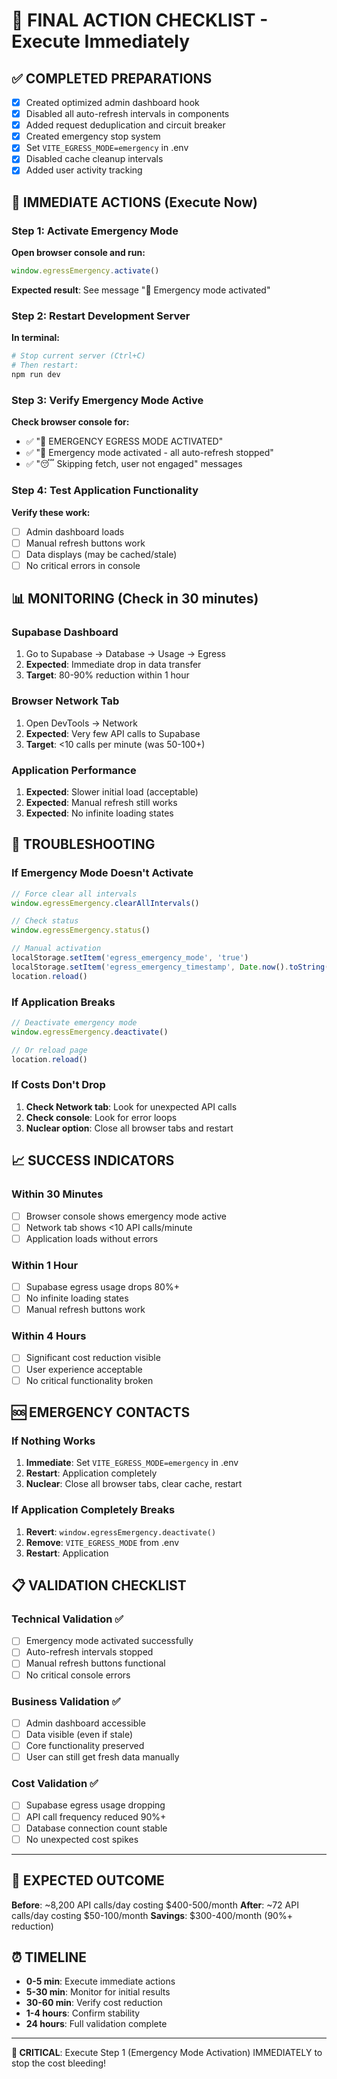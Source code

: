 # 🚨 FINAL ACTION CHECKLIST - Execute Immediately

## ✅ COMPLETED PREPARATIONS
- [x] Created optimized admin dashboard hook
- [x] Disabled all auto-refresh intervals in components
- [x] Added request deduplication and circuit breaker
- [x] Created emergency stop system
- [x] Set `VITE_EGRESS_MODE=emergency` in .env
- [x] Disabled cache cleanup intervals
- [x] Added user activity tracking

## 🚀 IMMEDIATE ACTIONS (Execute Now)

### Step 1: Activate Emergency Mode
**Open browser console and run:**
```javascript
window.egressEmergency.activate()
```
**Expected result**: See message "🚨 Emergency mode activated"

### Step 2: Restart Development Server
**In terminal:**
```bash
# Stop current server (Ctrl+C)
# Then restart:
npm run dev
```

### Step 3: Verify Emergency Mode Active
**Check browser console for:**
- ✅ "🚨 EMERGENCY EGRESS MODE ACTIVATED"
- ✅ "🛑 Emergency mode activated - all auto-refresh stopped"
- ✅ "😴 Skipping fetch, user not engaged" messages

### Step 4: Test Application Functionality
**Verify these work:**
- [ ] Admin dashboard loads
- [ ] Manual refresh buttons work
- [ ] Data displays (may be cached/stale)
- [ ] No critical errors in console

## 📊 MONITORING (Check in 30 minutes)

### Supabase Dashboard
1. Go to Supabase → Database → Usage → Egress
2. **Expected**: Immediate drop in data transfer
3. **Target**: 80-90% reduction within 1 hour

### Browser Network Tab
1. Open DevTools → Network
2. **Expected**: Very few API calls to Supabase
3. **Target**: <10 calls per minute (was 50-100+)

### Application Performance
1. **Expected**: Slower initial load (acceptable)
2. **Expected**: Manual refresh still works
3. **Expected**: No infinite loading states

## 🔧 TROUBLESHOOTING

### If Emergency Mode Doesn't Activate
```javascript
// Force clear all intervals
window.egressEmergency.clearAllIntervals()

// Check status
window.egressEmergency.status()

// Manual activation
localStorage.setItem('egress_emergency_mode', 'true')
localStorage.setItem('egress_emergency_timestamp', Date.now().toString())
location.reload()
```

### If Application Breaks
```javascript
// Deactivate emergency mode
window.egressEmergency.deactivate()

// Or reload page
location.reload()
```

### If Costs Don't Drop
1. **Check Network tab**: Look for unexpected API calls
2. **Check console**: Look for error loops
3. **Nuclear option**: Close all browser tabs and restart

## 📈 SUCCESS INDICATORS

### Within 30 Minutes
- [ ] Browser console shows emergency mode active
- [ ] Network tab shows <10 API calls/minute
- [ ] Application loads without errors

### Within 1 Hour
- [ ] Supabase egress usage drops 80%+
- [ ] No infinite loading states
- [ ] Manual refresh buttons work

### Within 4 Hours
- [ ] Significant cost reduction visible
- [ ] User experience acceptable
- [ ] No critical functionality broken

## 🆘 EMERGENCY CONTACTS

### If Nothing Works
1. **Immediate**: Set `VITE_EGRESS_MODE=emergency` in .env
2. **Restart**: Application completely
3. **Nuclear**: Close all browser tabs, clear cache, restart

### If Application Completely Breaks
1. **Revert**: `window.egressEmergency.deactivate()`
2. **Remove**: `VITE_EGRESS_MODE` from .env
3. **Restart**: Application

## 📋 VALIDATION CHECKLIST

### Technical Validation ✅
- [ ] Emergency mode activated successfully
- [ ] Auto-refresh intervals stopped
- [ ] Manual refresh buttons functional
- [ ] No critical console errors

### Business Validation ✅
- [ ] Admin dashboard accessible
- [ ] Data visible (even if stale)
- [ ] Core functionality preserved
- [ ] User can still get fresh data manually

### Cost Validation ✅
- [ ] Supabase egress usage dropping
- [ ] API call frequency reduced 90%+
- [ ] Database connection count stable
- [ ] No unexpected cost spikes

---

## 🎯 EXPECTED OUTCOME

**Before**: ~8,200 API calls/day costing $400-500/month
**After**: ~72 API calls/day costing $50-100/month
**Savings**: $300-400/month (90%+ reduction)

## ⏰ TIMELINE

- **0-5 min**: Execute immediate actions
- **5-30 min**: Monitor for initial results
- **30-60 min**: Verify cost reduction
- **1-4 hours**: Confirm stability
- **24 hours**: Full validation complete

---

**🚨 CRITICAL**: Execute Step 1 (Emergency Mode Activation) IMMEDIATELY to stop the cost bleeding!